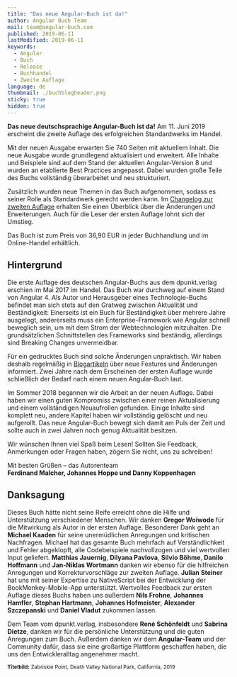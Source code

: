 ```yaml
---
title: "Das neue Angular-Buch ist da!"
author: Angular Buch Team
mail: team@angular-buch.com
published: 2019-06-11
lastModified: 2019-06-11
keywords:
  - Angular
  - Buch
  - Release
  - Buchhandel
  - Zweite Auflage
language: de
thumbnail: ./buchblogheader.png
sticky: true
hidden: true
---
```


**Das neue deutschsprachige Angular-Buch ist da!**
Am 11. Juni 2019 erscheint die zweite Auflage des erfolgreichen Standardwerks im Handel.

Mit der neuen Ausgabe erwarten Sie 740 Seiten mit aktuellem Inhalt.
Die neue Ausgabe wurde grundlegend aktualisiert und erweitert.
Alle Inhalte und Beispiele sind auf dem Stand der aktuellen Angular-Version 8 und wurden an etablierte Best Practices angepasst.
Dabei wurden große Teile des Buchs vollständig überarbeitet und neu strukturiert.

Zusätzlich wurden neue Themen in das Buch aufgenommen, sodass es seiner Rolle als Standardwerk gerecht werden kann.
Im [Changelog zur zweiten Auflage](/blog/2019-06-changelog-zweite-auflage) erhalten Sie einen Überblick über die Änderungen und Erweiterungen.
Auch für die Leser der ersten Auflage lohnt sich der Umstieg.

Das Buch ist zum Preis von 36,90 EUR in jeder Buchhandlung und im Online-Handel erhältlich.

## Hintergrund

Die erste Auflage des deutschen Angular-Buchs aus dem dpunkt.verlag erschien im Mai 2017 im Handel.
Das Buch war durchweg auf einem Stand von Angular 4.
Als Autor und Herausgeber eines Technologie-Buchs befindet man sich stets auf den Gratweg zwischen Aktualität und Beständigkeit:
Einerseits ist ein Buch für Beständigkeit über mehrere Jahre ausgelegt, andererseits muss ein Enterprise-Framework wie Angular schnell beweglich sein, um mit dem Strom der Webtechnologien mitzuhalten.
Die grundsätzlichen Schnittstellen des Frameworks sind beständig, allerdings sind Breaking Changes unvermeidbar.

Für ein gedrucktes Buch sind solche Änderungen unpraktisch.
Wir haben deshalb regelmäßig in [Blogartikeln](/updates) über neue Features und Änderungen informiert.
Zwei Jahre nach dem Erscheinen der ersten Auflage wurde schließlich der Bedarf nach einem neuen Angular-Buch laut.

Im Sommer 2018 begannen wir die Arbeit an der neuen Auflage.
Dabei haben wir einen guten Kompromiss zwischen einer reinen Aktualisierung und einem vollständigen Neuaufrollen gefunden.
Einige Inhalte sind komplett neu, andere Kapitel haben wir vollständig gelöscht und neu aufgerollt.
Das neue Angular-Buch bewegt sich damit am Puls der Zeit und sollte auch in zwei Jahren noch genug Aktualität besitzen.

Wir wünschen Ihnen viel Spaß beim Lesen!
Sollten Sie Feedback, Anmerkungen oder Fragen haben, zögern Sie nicht, uns zu schreiben!

Mit besten Grüßen –
das Autorenteam<br>
**Ferdinand Malcher, Johannes Hoppe und Danny Koppenhagen**


## Danksagung

Dieses Buch hätte nicht seine Reife erreicht ohne die Hilfe und Unterstützung verschiedener Menschen.
Wir danken **Gregor Woiwode** für die Mitwirkung als Autor in der ersten Auflage.
Besonderer Dank geht an **Michael Kaaden** für seine unermüdlichen Anregungen und kritischen Nachfragen.
Michael hat das gesamte Buch mehrfach auf Verständlichkeit und Fehler abgeklopft, alle Codebeispiele nachvollzogen und viel wertvollen Input geliefert.
**Matthias Jauernig**, **Dilyana Pavlova**, **Silvio Böhme**, **Danilo Hoffmann** und **Jan-Niklas Wortmann** danken wir ebenso für die hilfreichen Anregungen und Korrekturvorschläge zur zweiten Auflage.
**Julian Steiner** hat uns mit seiner Expertise zu NativeScript bei der Entwicklung der BookMonkey-Mobile-App unterstützt.
Wertvolles Feedback zur ersten Auflage dieses Buchs haben uns außerdem
**Nils Frohne**,
**Johannes Hamfler**,
**Stephan Hartmann**,
**Johannes Hofmeister**,
**Alexander Szczepanski** und
**Daniel Vladut** zukommen lassen.

Dem Team vom dpunkt.verlag, insbesondere **René Schönfeldt** und **Sabrina Dietze**, danken wir für die persönliche Unterstützung und die guten Anregungen zum Buch.
Außerdem danken wir dem **Angular-Team** und der Community dafür, dass sie eine großartige Plattform geschaffen haben, die uns den Entwickleralltag angenehmer macht.


<small>**Titelbild:** Zabriskie Point, Death Valley National Park, California, 2019</small>
